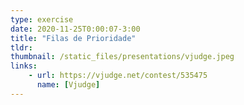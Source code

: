 ```yaml
---
type: exercise
date: 2020-11-25T0:00:07-3:00
title: "Filas de Prioridade"
tldr: 
thumbnail: /static_files/presentations/vjudge.jpeg
links: 
    - url: https://vjudge.net/contest/535475
      name: [Vjudge]
---
```


